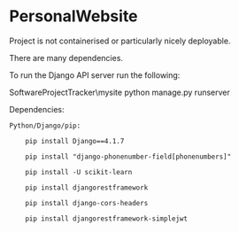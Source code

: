 # PersonalWebsite

Project is not containerised or particularly nicely deployable.

There are many dependencies.

To run the Django API server run the following:

SoftwareProjectTracker\mysite python manage.py runserver

Dependencies:

	Python/Django/pip:

		pip install Django==4.1.7

		pip install "django-phonenumber-field[phonenumbers]"
		
		pip install -U scikit-learn

		pip install djangorestframework

		pip install django-cors-headers

		pip install djangorestframework-simplejwt
